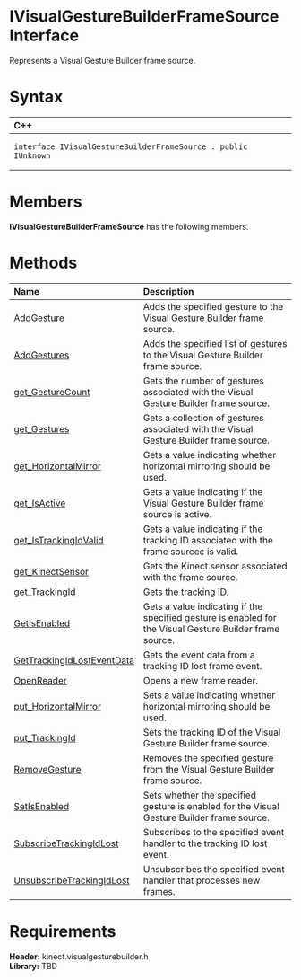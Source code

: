 IVisualGestureBuilderFrameSource Interface  
==========================================  

Represents a Visual Gesture Builder frame source. <span id="syntaxSection"></span>

Syntax  
======  

<table>
<colgroup>
<col width="100%" />
</colgroup>
<thead>
<tr class="header">
<th align="left">C++</th>
</tr>
</thead>
<tbody>
<tr class="odd">
<td align="left"><pre><code>interface IVisualGestureBuilderFrameSource : public IUnknown</code></pre></td>
</tr>
</tbody>
</table>

<span id="classMembersSection"></span>

Members  
=======  

**IVisualGestureBuilderFrameSource** has the following members.  

<span id="publicmethodsSection"></span>

Methods  
=======  

<table>
<colgroup>
<col width="30%" />
<col width="60%" />
</colgroup>
<thead>
<tr class="header">
<th align="left">Name</th>
<th align="left">Description</th>
</tr>
</thead>
<tbody>
<tr class="odd">
<td align="left"><a href="IVisualGestureBuilderFra/Methods/AddGesture_Method.md">AddGesture</a></td>
<td align="left">Adds the specified gesture to the Visual Gesture Builder frame source.</td>
</tr>
<tr class="even">
<td align="left"><a href="IVisualGestureBuilderFra/Methods/AddGestures_Method.md">AddGestures</a></td>
<td align="left">Adds the specified list of gestures to the Visual Gesture Builder frame source.</td>
</tr>
<tr class="odd">
<td align="left"><a href="IVisualGestureBuilderFra/Methods/get_GestureCount_Method.md">get_GestureCount</a></td>
<td align="left">Gets the number of gestures associated with the Visual Gesture Builder frame source.</td>
</tr>
<tr class="even">
<td align="left"><a href="IVisualGestureBuilderFra/Methods/get_Gestures_Method.md">get_Gestures</a></td>
<td align="left">Gets a collection of gestures associated with the Visual Gesture Builder frame source.</td>
</tr>
<tr class="odd">
<td align="left"><a href="IVisualGestureBuilderFra/Methods/get_HorizontalMirror.md">get_HorizontalMirror</a></td>
<td align="left">Gets a value indicating whether horizontal mirroring should be used.</td>
</tr>
<tr class="even">
<td align="left"><a href="IVisualGestureBuilderFra/Methods/get_IsActive_Method.md">get_IsActive</a></td>
<td align="left">Gets a value indicating if the Visual Gesture Builder frame source is active.</td>
</tr>
<tr class="odd">
<td align="left"><a href="IVisualGestureBuilderFra/Methods/get_IsTrackingIdValid.md">get_IsTrackingIdValid</a></td>
<td align="left">Gets a value indicating if the tracking ID associated with the frame sourcec is valid.</td>
</tr>
<tr class="even">
<td align="left"><a href="IVisualGestureBuilderFra/Methods/get_KinectSensor_Method.md">get_KinectSensor</a></td>
<td align="left">Gets the Kinect sensor associated with the frame source.</td>
</tr>
<tr class="odd">
<td align="left"><a href="IVisualGestureBuilderFra/Methods/get_TrackingId_Method.md">get_TrackingId</a></td>
<td align="left">Gets the tracking ID.</td>
</tr>
<tr class="even">
<td align="left"><a href="IVisualGestureBuilderFra/Methods/GetIsEnabled_Method.md">GetIsEnabled</a></td>
<td align="left">Gets a value indicating if the specified gesture is enabled for the Visual Gesture Builder frame source.</td>
</tr>
<tr class="odd">
<td align="left"><a href="IVisualGestureBuilderFra/Methods/GetTrackingIdLostEventData.md">GetTrackingIdLostEventData</a></td>
<td align="left">Gets the event data from a tracking ID lost frame event.</td>
</tr>
<tr class="even">
<td align="left"><a href="IVisualGestureBuilderFra/Methods/OpenReader_Method.md">OpenReader</a></td>
<td align="left">Opens a new frame reader.</td>
</tr>
<tr class="odd">
<td align="left"><a href="IVisualGestureBuilderFra/Methods/put_HorizontalMirror.md">put_HorizontalMirror</a></td>
<td align="left">Sets a value indicating whether horizontal mirroring should be used.</td>
</tr>
<tr class="even">
<td align="left"><a href="IVisualGestureBuilderFra/Methods/put_TrackingId_Method.md">put_TrackingId</a></td>
<td align="left">Sets the tracking ID of the Visual Gesture Builder frame source.</td>
</tr>
<tr class="odd">
<td align="left"><a href="IVisualGestureBuilderFra/Methods/RemoveGesture_Method.md">RemoveGesture</a></td>
<td align="left">Removes the specified gesture from the Visual Gesture Builder frame source.</td>
</tr>
<tr class="even">
<td align="left"><a href="IVisualGestureBuilderFra/Methods/SetIsEnabled_Method.md">SetIsEnabled</a></td>
<td align="left">Sets whether the specified gesture is enabled for the Visual Gesture Builder frame source.</td>
</tr>
<tr class="odd">
<td align="left"><a href="IVisualGestureBuilderFra/Methods/SubscribeTrackingIdLost.md">SubscribeTrackingIdLost</a></td>
<td align="left">Subscribes to the specified event handler to the tracking ID lost event.</td>
</tr>
<tr class="even">
<td align="left"><a href="IVisualGestureBuilderFra/Methods/UnsubscribeTrackingIdLost.md">UnsubscribeTrackingIdLost</a></td>
<td align="left">Unsubscribes the specified event handler that processes new frames.</td>
</tr>
</tbody>
</table>

<span id="requirements"></span>

Requirements  
============  

**Header:** kinect.visualgesturebuilder.h  
**Library:** TBD  



<!--Please do not edit the data in the comment block below.-->
<!--
TOCTitle : IVisualGestureBuilderFrameSource Interface
RLTitle : IVisualGestureBuilderFrameSource Interface
KeywordK : IVisualGestureBuilderFrameSource interface, about
HelpPriority : 2
TopicType : apiref
KeywordF : IVisualGestureBuilderFrameSource
KeywordF : Microsoft.Kinect.visualgesturebuilder.IVisualGestureBuilderFrameSource
KeywordA : T:Microsoft.Kinect.visualgesturebuilder.IVisualGestureBuilderFrameSource
AssetID : T:Microsoft.Kinect.visualgesturebuilder.IVisualGestureBuilderFrameSource
Locale : en-us
CommunityContent : 1
APIType : Managed
APILocation : 
APIName : Microsoft.Kinect.visualgesturebuilder.IVisualGestureBuilderFrameSource
TargetOS : Windows
TopicType : kbSyntax
DevLang : C++
DocSet : K4Wv2
ProjType : K4Wv2Proj
Technology : Kinect for Windows
Product : Kinect for Windows SDK v2
productversion : 20
-->
